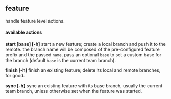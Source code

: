 
## feature

handle feature level actions.

#### available actions

   **start <name> [base] [-h]**
      start a new feature; create a local branch and push it to the remote.
      the branch name will be composed of the pre-configured feature prefix and the passed `name`.
      pass an optional `base` to set a custom base for the branch (default `base` is the current team branch).
 
   **finish <name> [-h]**
      finish an existing feature; delete its local and remote branches, for good.
 
   **sync <name> [-h]**
      sync an existing feature with its base branch, usually the current team branch, unless otherwise set when the feature was started.
 